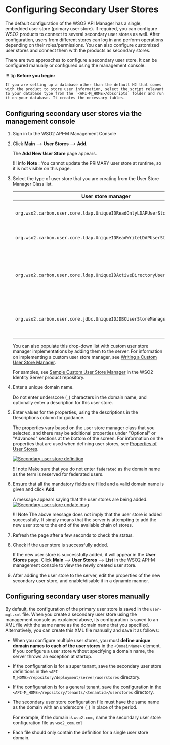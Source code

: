 # Configuring Secondary User Stores

The default configuration of the WSO2 API Manager has a single, embedded user store (primary user store). If required, you can configure WSO2 products to connect to several secondary user stores as well. After configuration, users from different stores can log in and perform operations depending on their roles/permissions. You can also configure customized user stores and connect them with the products as secondary stores.

There are two approaches to configure a secondary user store. It can be configured manually or configured using the management console.

!!! tip
    **Before you begin:**

    If you are setting up a database other than the default H2 that comes with the product to store user information, select the script relevant to your database type from the `<API-M_HOME>/dbscripts` folder and run it on your database. It creates the necessary tables.


## Configuring secondary user stores via the management console

1. Sign in to the WSO2 API-M Management Console 

2. Click **Main** --> **User Stores** --> **Add**.

     The **Add New User Store** page appears.

    !!! info
        **Note** : You cannot update the PRIMARY user store at runtime, so it is not visible on this page.

3. Select the type of user store that you are creating from the User Store Manager Class list.

    <table>
    <thead>
    <tr class="header">
    <th><b>User store manager</b></th>
    <th><b>Description</b></th>
    </tr>
    </thead>
    <tbody>
    <tr class="odd">
    <td><code>org.wso2.carbon.user.core.ldap.UniqueIDReadOnlyLDAPUserStoreManager</code></td>
    <td><p>Use <code>ReadOnlyLDAPUserStoreManager</code> to carry out read-only operations for LDAP user stores.</p></td>
    </tr>
    <tr class="even">
    <td><code>org.wso2.carbon.user.core.ldap.UniqueIDReadWriteLDAPUserStoreManager</code></td>
    <td><p>Use <code>ReadWriteLDAPUserStoreManager</code> for LDAP user stores to carry out both read and write operations.</p></td>
    </tr>
    <tr class="odd">
    <td><code>org.wso2.carbon.user.core.ldap.UniqueIDActiveDirectoryUserStoreManager</code></td>
    <td><p>Use <code>ActiveDirectoryUserStoreManager</code> to configure an Active Directory Domain Service (AD DS) or Active Directory Lightweight Directory Service (AD LDS). This can be used <strong>only</strong> for read/write operations. If you need to use AD as read-only, you must use <code>org.wso2.carbon.user.core.ldap.ReadOnlyLDAPUserStoreManager</code>.</p></td>
    </tr>
    <tr class="even">
    <td><code>org.wso2.carbon.user.core.jdbc.UniqueIDJDBCUserStoreManager</code></td>
    <td><p>Use <code>JDBCUserStoreManager</code> for JDBC user stores. The JDBC user store can be configured for read-only mode or read/write mode using the following property: <code>&lt;Property name=&quot;ReadOnly&quot;&gt;false/true&lt;/Property&gt;</code>.</p></td>
    </tr>
    </tbody>
    </table>

    You can also populate this drop-down list with custom user store manager implementations by adding them to the server. For information on implementing a custom user store manager, see [Writing a Custom User Store Manager]({{base_path}}/administer/managing-users-and-roles/managing-user-stores/writing-a-custom-user-store-manager).

    For samples, see [Sample Custom User Store Manager](https://github.com/wso2/product-is/tree/v5.10.0/modules/samples/user-mgt/sample-custom-user-store-manager) in the WSO2 Identity Server product repository.

4. Enter a unique domain name.

     Do not enter underscore (\_) characters in the domain name, and optionally enter a description for this user store.

5. Enter values for the properties, using the descriptions in the Descriptions column for guidance. 

     The properties vary based on the user store manager class that you selected, and there may be additional properties under "Optional" or "Advanced" sections at the bottom of the screen. For information on the properties that are used when defining user stores, see [Properties of User Stores](https://docs.wso2.com/display/ADMIN44x/Working+with+Properties+of+User+Stores).

    [![Secondary user store definition]({{base_path}}/assets/img/administer/secondary-user-store-definition.png)]({{base_path}}/assets/img/administer/secondary-user-store-definition.png)

    !!! note
        Make sure that you do not enter `federated` as the domain name as the term is reserved for federated users.

6. Ensure that all the mandatory fields are filled and a valid domain name is given and click **Add**.

     A message appears saying that the user stores are being added.
     [![Secondary user store update msg]({{base_path}}/assets/img/administer/secondary-user-store-update-msg.png)]({{base_path}}/assets/img/administer/secondary-user-store-update-msg.png)

    !!! Note
        The above message does not imply that the user store is added successfully. It simply means that the server is attempting to add the new user store to the end of the available chain of stores.

7. Refresh the page after a few seconds to check the status.

8. Check if the user store is successfully added.

     If the new user store is successfully added, it will appear in the **User Stores** page. Click **Main** --> **User Stores** --> **List** in the WSO2 API-M management console to view the newly created user store.

9. After adding the user store to the server, edit the properties of the new secondary user store, and enable/disable it in a dynamic manner.

## Configuring secondary user stores manually

By default, the configuration of the primary user store is saved in the `user-mgt.xml` file. When you create a secondary user store using the management console as explained above, its configuration is saved to an XML file with the same name as the domain name that you specified. Alternatively, you can create this XML file manually and save it as follows:

-   When you configure multiple user stores, you must **define unique domain names to each of the user stores** in the `<DomainName>` element. If you configure a user store without specifying a domain name, the server throws an exception at startup.
-   If the configuration is for a super tenant, save the secondary user store definitions in the `<API-M_HOME>/repository/deployment/server/userstores` directory.
-   If the configuration is for a general tenant, save the configuration in the `<API-M_HOME>/repository/tenants/<tenantid>/userstores` directory.
-   The secondary user store configuration file must have the same name as the domain with an underscore (\_) in place of the period. 

     For example, if the domain is `wso2.com,` name the secondary user store configuration file as `wso2_com.xml`

- Each file should only contain the definition for a single user store domain.
